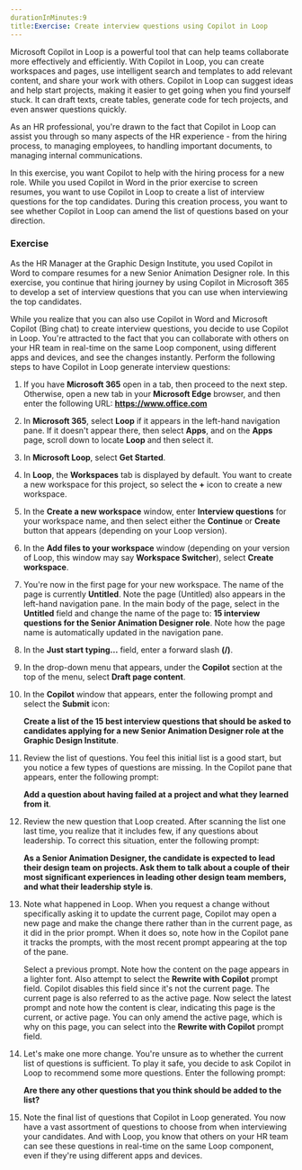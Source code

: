 ```yaml
---
durationInMinutes:9
title:Exercise: Create interview questions using Copilot in Loop
---
```

Microsoft Copilot in Loop is a powerful tool that can help teams collaborate more effectively and efficiently. With Copilot in Loop, you can create workspaces and pages, use intelligent search and templates to add relevant content, and share your work with others. Copilot in Loop can suggest ideas and help start projects, making it easier to get going when you find yourself stuck. It can draft texts, create tables, generate code for tech projects, and even answer questions quickly.

As an HR professional, you're drawn to the fact that Copilot in Loop can assist you through so many aspects of the HR experience - from the hiring process, to managing employees, to handling important documents, to managing internal communications.

In this exercise, you want Copilot to help with the hiring process for a new role. While you used Copilot in Word in the prior exercise to screen resumes, you want to use Copilot in Loop to create a list of interview questions for the top candidates. During this creation process, you want to see whether Copilot in Loop can amend the list of questions based on your direction.

### Exercise

As the HR Manager at the Graphic Design Institute, you used Copilot in Word to compare resumes for a new Senior Animation Designer role. In this exercise, you continue that hiring journey by using Copilot in Microsoft 365 to develop a set of interview questions that you can use when interviewing the top candidates.

While you realize that you can also use Copilot in Word and Microsoft Copilot (Bing chat) to create interview questions, you decide to use Copilot in Loop. You're attracted to the fact that you can collaborate with others on your HR team in real-time on the same Loop component, using different apps and devices, and see the changes instantly. Perform the following steps to have Copilot in Loop generate interview questions:

1.  If you have **Microsoft 365** open in a tab, then proceed to the next step. Otherwise, open a new tab in your **Microsoft Edge** browser, and then enter the following URL: **https://www.office.com**
2.  In **Microsoft 365**, select **Loop** if it appears in the left-hand navigation pane. If it doesn't appear there, then select **Apps**, and on the **Apps** page, scroll down to locate **Loop** and then select it.
3.  In **Microsoft Loop**, select **Get Started**.
4.  In **Loop**, the **Workspaces** tab is displayed by default. You want to create a new workspace for this project, so select the **+** icon to create a new workspace.
5.  In the **Create a new workspace** window, enter **Interview questions** for your workspace name, and then select either the **Continue** or **Create** button that appears (depending on your Loop version).
6.  In the **Add files to your workspace** window (depending on your version of Loop, this window may say **Workspace Switcher**), select **Create workspace**.
7.  You're now in the first page for your new workspace. The name of the page is currently **Untitled**. Note the page (Untitled) also appears in the left-hand navigation pane. In the main body of the page, select in the **Untitled** field and change the name of the page to: **15 interview questions for the Senior Animation Designer role**. Note how the page name is automatically updated in the navigation pane.
8.  In the **Just start typing...** field, enter a forward slash **(/)**.
9.  In the drop-down menu that appears, under the **Copilot** section at the top of the menu, select **Draft page content**.
10. In the **Copilot** window that appears, enter the following prompt and select the **Submit** icon:
    
    **Create a list of the 15 best interview questions that should be asked to candidates applying for a new Senior Animation Designer role at the Graphic Design Institute**.
11. Review the list of questions. You feel this initial list is a good start, but you notice a few types of questions are missing. In the Copilot pane that appears, enter the following prompt:
    
    **Add a question about having failed at a project and what they learned from it**.
12. Review the new question that Loop created. After scanning the list one last time, you realize that it includes few, if any questions about leadership. To correct this situation, enter the following prompt:
    
    **As a Senior Animation Designer, the candidate is expected to lead their design team on projects. Ask them to talk about a couple of their most significant experiences in leading other design team members, and what their leadership style is**.
13. Note what happened in Loop. When you request a change without specifically asking it to update the current page, Copilot may open a new page and make the change there rather than in the current page, as it did in the prior prompt. When it does so, note how in the Copilot pane it tracks the prompts, with the most recent prompt appearing at the top of the pane.
    
    Select a previous prompt. Note how the content on the page appears in a lighter font. Also attempt to select the **Rewrite with Copilot** prompt field. Copilot disables this field since it's not the current page. The current page is also referred to as the active page. Now select the latest prompt and note how the content is clear, indicating this page is the current, or active page. You can only amend the active page, which is why on this page, you can select into the **Rewrite with Copilot** prompt field.
14. Let's make one more change. You're unsure as to whether the current list of questions is sufficient. To play it safe, you decide to ask Copilot in Loop to recommend some more questions. Enter the following prompt:
    
    **Are there any other questions that you think should be added to the list?**
15. Note the final list of questions that Copilot in Loop generated. You now have a vast assortment of questions to choose from when interviewing your candidates. And with Loop, you know that others on your HR team can see these questions in real-time on the same Loop component, even if they're using different apps and devices.
